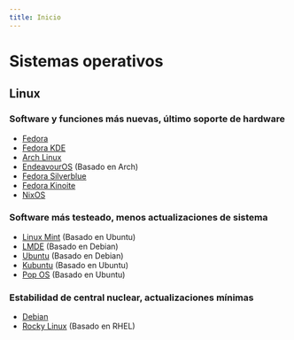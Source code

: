 ```yaml
---
title: Inicio
---
```


# Sistemas operativos

## Linux

### Software y funciones más nuevas, último soporte de hardware

- [Fedora](https://fedoraproject.org/workstation/)
- [Fedora KDE](https://fedoraproject.org/spins/kde/)
- [Arch Linux](https://www.archlinux.org/)
- [EndeavourOS](https://endeavouros.com/) (Basado en Arch)
- [Fedora Silverblue](https://silverblue.fedoraproject.org/)
- [Fedora Kinoite](https://kinoite.fedoraproject.org/) 
- [NixOS](https://nixos.org/)

### Software más testeado, menos actualizaciones de sistema

- [Linux Mint](https://linuxmint.com/download.php) (Basado en Ubuntu)
- [LMDE](https://linuxmint.com/download_lmde.php) (Basado en Debian)
- [Ubuntu](https://ubuntu.com/download/desktop) (Basado en Debian)
- [Kubuntu](https://kubuntu.org/getkubuntu/) (Basado en Ubuntu)
- [Pop OS](https://pop.system76.com/) (Basado en Ubuntu)

### Estabilidad de central nuclear, actualizaciones mínimas

- [Debian](https://www.debian.org/CD/live/)
- [Rocky Linux](https://rockylinux.org/) (Basado en RHEL)
